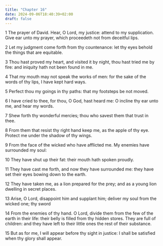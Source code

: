 ```yaml
---
title: "Chapter 16"
date: 2024-09-06T18:40:39+02:00
draft: false
---
```




1 The prayer of David. Hear, O Lord, my justice: attend to my supplication. Give ear unto my prayer, which proceedeth not from deceitful lips.

2 Let my judgment come forth from thy countenance: let thy eyes behold the things that are equitable.

3 Thou hast proved my heart, and visited it by night, thou hast tried me by fire: and iniquity hath not been found in me.

4 That my mouth may not speak the works of men: for the sake of the words of thy lips, I have kept hard ways.

5 Perfect thou my goings in thy paths: that my footsteps be not moved.

6 I have cried to thee, for thou, O God, hast heard me: O incline thy ear unto me, and hear my words.

7 Shew forth thy wonderful mercies; thou who savest them that trust in thee.

8 From them that resist thy right hand keep me, as the apple of thy eye. Protect me under the shadow of thy wings.

9 From the face of the wicked who have afflicted me. My enemies have surrounded my soul:

10 They have shut up their fat: their mouth hath spoken proudly.

11 They have cast me forth, and now they have surrounded me: they have set their eyes bowing down to the earth.

12 They have taken me, as a lion prepared for the prey; and as a young lion dwelling in secret places.

13 Arise, O Lord, disappoint him and supplant him; deliver my soul from the wicked one; thy sword

14 From the enemies of thy hand. O Lord, divide them from the few of the earth in their life: their belly is filled from thy hidden stores. They are full of children: and they have left to their little ones the rest of their substance.

15 But as for me, I will appear before thy sight in justice: I shall be satisfied when thy glory shall appear.

